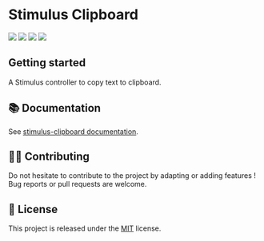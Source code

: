 # Stimulus Clipboard

[![](https://img.shields.io/npm/dt/stimulus-clipboard.svg)](https://www.npmjs.com/package/stimulus-clipboard)
[![](https://img.shields.io/npm/v/stimulus-clipboard.svg)](https://www.npmjs.com/package/stimulus-clipboard)
[![](https://github.com/stimulus-components/stimulus-clipboard/workflows/Lint/badge.svg)](https://github.com/stimulus-components/stimulus-clipboard)
[![](https://img.shields.io/github/license/stimulus-components/stimulus-clipboard.svg)](https://github.com/stimulus-components/stimulus-clipboard)

## Getting started

A Stimulus controller to copy text to clipboard.

## 📚 Documentation

See [stimulus-clipboard documentation](https://www.stimulus-components.com/docs/stimulus-clipboard/).

## 👷‍♂️ Contributing

Do not hesitate to contribute to the project by adapting or adding features ! Bug reports or pull requests are welcome.

## 📝 License

This project is released under the [MIT](http://opensource.org/licenses/MIT) license.
